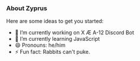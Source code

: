 ### About Zyprus

Here are some ideas to get you started:

- 🔭 I’m currently working on X Æ A-12 Discord Bot
- 🌱 I’m currently learning JavaScript
- 😄 Pronouns: he/him
- ⚡ Fun fact: Rabbits can't puke.
